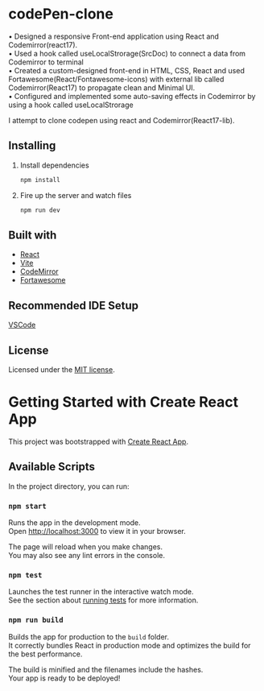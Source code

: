 # codePen-clone

• Designed a responsive Front-end application using React and Codemirror(react17). <br>
• Used a hook called useLocalStrorage(SrcDoc) to connect a data from Codemirror to terminal <br>
• Created a custom-designed front-end in HTML, CSS, React and used Fortawesome(React/Fontawesome-icons) with external lib called Codemirror(React17) to propagate clean and Minimal UI. <br>
• Configured and implemented some auto-saving effects in Codemirror by using a hook called useLocalStrorage

I attempt to clone codepen using react and Codemirror(React17-lib).

## Installing

1. Install dependencies

   ```bash
   npm install
   ```

2. Fire up the server and watch files

   ```bash
   npm run dev
   ```

## Built with

- [React](https://reactjs.org/)
- [Vite](https://vitejs.dev/)
- [CodeMirror](https://codemirror.net/)
- [Fortawesome](https://fortawesome.com/)

## Recommended IDE Setup

[VSCode](https://code.visualstudio.com/)

## License

Licensed under the [MIT license](https://opensource.org/licenses/MIT).


# Getting Started with Create React App

This project was bootstrapped with [Create React App](https://github.com/facebook/create-react-app).

## Available Scripts

In the project directory, you can run:

### `npm start`

Runs the app in the development mode.\
Open [http://localhost:3000](http://localhost:3000) to view it in your browser.

The page will reload when you make changes.\
You may also see any lint errors in the console.

### `npm test`

Launches the test runner in the interactive watch mode.\
See the section about [running tests](https://facebook.github.io/create-react-app/docs/running-tests) for more information.

### `npm run build`

Builds the app for production to the `build` folder.\
It correctly bundles React in production mode and optimizes the build for the best performance.

The build is minified and the filenames include the hashes.\
Your app is ready to be deployed!
